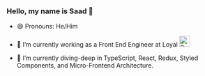 ### Hello, my name is Saad 👋

- 😄 Pronouns: He/Him
- 🔭 I’m currently working as a Front End Engineer at Loyal  <img width="25" alt="Screen Shot 2022-08-02 at 3 45 13 PM" src="https://user-images.githubusercontent.com/42000931/182478963-ad04ab8d-4f87-44eb-8943-641e1eef9c0b.png">

- 🌱 I’m currently diving-deep in TypeScript, React, Redux, Styled Components, and Micro-Frontend Architecture.
